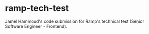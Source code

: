 # ramp-tech-test

Jamel Hammoud's code submission for Ramp's technical test (Senior Software Engineer - Frontend).
